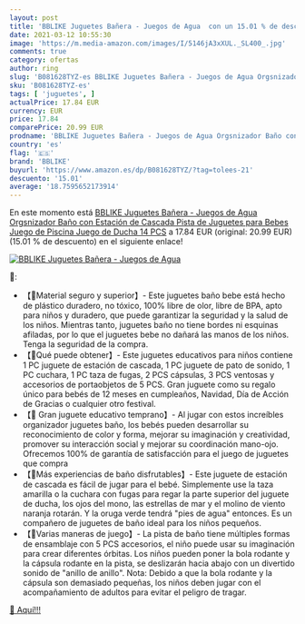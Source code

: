 ```yaml
---
layout: post
title: 'BBLIKE Juguetes Bañera - Juegos de Agua  con un 15.01 % de descuento'
date: 2021-03-12 10:55:30
image: 'https://m.media-amazon.com/images/I/5146jA3xXUL._SL400_.jpg'
comments: true
category: ofertas
author: ring
slug: 'B081628TYZ-es BBLIKE Juguetes Bañera - Juegos de Agua Orgsnizador Baño...'
sku: 'B081628TYZ-es'
tags: [ 'juguetes', ]
actualPrice: 17.84 EUR
currency: EUR
price: 17.84
comparePrice: 20.99 EUR
prodname: 'BBLIKE Juguetes Bañera - Juegos de Agua Orgsnizador Baño con Estación de Cascada Pista de Juguetes para Bebes  Juego de Piscina  Juego de Ducha 14 PCS'
country: 'es'
flag: '🇪🇸'
brand: 'BBLIKE'
buyurl: 'https://www.amazon.es/dp/B081628TYZ/?tag=tolees-21'
descuento: '15.01'
average: '18.7595652173914'
---
```


En este momento está [BBLIKE Juguetes Bañera - Juegos de Agua Orgsnizador Baño con Estación de Cascada Pista de Juguetes para Bebes  Juego de Piscina  Juego de Ducha 14 PCS](https://www.amazon.es/dp/B081628TYZ/?tag=tolees-21) a 17.84 EUR (original: 20.99 EUR) (15.01 %  de descuento) en el siguiente enlace!

[![BBLIKE Juguetes Bañera - Juegos de Agua ](https://m.media-amazon.com/images/I/5146jA3xXUL._SL400_.jpg)](https://www.amazon.es/dp/B081628TYZ/?tag=tolees-21)

🔎:

- 【🐬Material seguro y superior】- Este juguetes baño bebe está hecho de plástico duradero, no tóxico, 100% libre de olor, libre de BPA, apto para niños y duradero, que puede garantizar la seguridad y la salud de los niños. Mientras tanto, juguetes baño no tiene bordes ni esquinas afiladas, por lo que el juguetes bebe no dañará las manos de los niños. Tenga la seguridad de la compra.
- 【🐳Qué puede obtener】- Este juguetes educativos para niños contiene 1 PC juguete de estación de cascada, 1 PC juguete de pato de sonido, 1 PC cuchara, 1 PC taza de fugas, 2 PCS cápsulas, 3 PCS ventosas y accesorios de portaobjetos de 5 PCS. Gran juguete como su regalo único para bebés de 12 meses en cumpleaños, Navidad, Día de Acción de Gracias o cualquier otro festival.
- 【🐙 Gran juguete educativo temprano】- Al jugar con estos increíbles organizador juguetes baño, los bebés pueden desarrollar su reconocimiento de color y forma, mejorar su imaginación y creatividad, promover su interacción social y mejorar su coordinación mano-ojo. Ofrecemos 100% de garantía de satisfacción para el juego de juguetes que compra
- 【🐢Más experiencias de baño disfrutables】- Este juguete de estación de cascada es fácil de jugar para el bebé. Simplemente use la taza amarilla o la cuchara con fugas para regar la parte superior del juguete de ducha, los ojos del mono, las estrellas de mar y el molino de viento naranja rotarán. Y la oruga verde tendrá "pies de agua" entonces. Es un compañero de juguetes de baño ideal para los niños pequeños.
- 【🐠Varias maneras de juego】- La pista de baño tiene múltiples formas de ensamblaje con 5 PCS accesorios, el niño puede usar su imaginación para crear diferentes órbitas. Los niños pueden poner la bola rodante y la cápsula rodante en la pista, se deslizarán hacia abajo con un divertido sonido de "anillo de anillo". Nota: Debido a que la bola rodante y la cápsula son demasiado pequeñas, los niños deben jugar con el acompañamiento de adultos para evitar el peligro de tragar.

[🛒 Aquí!!!](https://www.amazon.es/dp/B081628TYZ/?tag=tolees-21)
